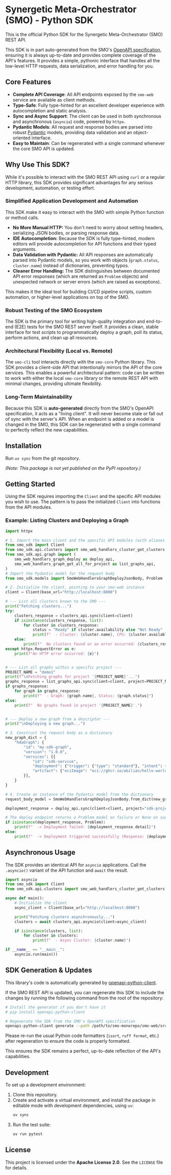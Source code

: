 # Synergetic Meta-Orchestrator (SMO) - Python SDK

This is the official Python SDK for the Synergetic Meta-Orchestrator (SMO) REST API.

This SDK is in part auto-generated from the SMO's [OpenAPI specification](https://gitlab.eclipse.org/eclipse-research-labs/nephele-project/opencall-2/h3ni/smo-monorepo/-/blob/main/smo-web/src/smo_web/swagger/openapi.yaml), ensuring it is always up-to-date and provides complete coverage of the API's features. It provides a simple, pythonic interface that handles all the low-level HTTP requests, data serialization, and error handling for you.

## Core Features

*   **Complete API Coverage**: All API endpoints exposed by the `smo-web` service are available as client methods.
*   **Type-Safe**: Fully type-hinted for an excellent developer experience with autocompletion and static analysis.
*   **Sync and Async Support**: The client can be used in both synchronous and asynchronous (`asyncio`) code, powered by `httpx`.
*   **Pydantic Models**: All request and response bodies are parsed into robust [Pydantic](https://docs.pydantic.dev/) models, providing data validation and an object-oriented interface.
*   **Easy to Maintain**: Can be regenerated with a single command whenever the core SMO API is updated.

## Why Use This SDK?

While it's possible to interact with the SMO REST API using `curl` or a regular HTTP library, this SDK provides significant advantages for any serious development, automation, or testing effort.

### Simplified Application Development and Automation

This SDK make it easy to interact with the SMO with simple Python function or method calls.

*   **No More Manual HTTP:** You don't need to worry about setting headers, serializing JSON bodies, or parsing response data.
*   **IDE Autocompletion:** Because the SDK is fully type-hinted, modern editors will provide autocompletion for API functions and their typed arguments.
*   **Data Validation with Pydantic:** All API responses are automatically parsed into Pydantic models, so you work with objects (`graph.status`, `cluster.name`) instead of dictionaries, preventing typos.
*   **Cleaner Error Handling:** The SDK distinguishes between documented API error responses (which are returned as `Problem` objects) and unexpected network or server errors (which are raised as exceptions).

This makes it the ideal tool for building CI/CD pipeline scripts, custom automation, or higher-level applications on top of the SMO.

### Robust Testing of the SMO Ecosystem

The SDK is the primary tool for writing high-quality integration and end-to-end (E2E) tests for the SMO REST server itself. It provides a clean, stable interface for test scripts to programmatically deploy a graph, poll its status, perform actions, and clean up all resources.

### Architectural Flexibility (Local vs. Remote)

The `smo-cli` tool interacts directly with the `smo-core` Python library. This SDK provides a client-side API that intentionally mirrors the API of the core services. This enables a powerful architectural pattern: code can be written to work with either the local `smo-core` library or the remote REST API with minimal changes, providing ultimate flexibility.

### Long-Term Maintainability

Because this SDK is **auto-generated** directly from the SMO's OpenAPI specification, it acts as a "living client". It will never become stale or fall out of sync with the server's API. When an endpoint is added or a model is changed in the SMO, this SDK can be regenerated with a single command to perfectly reflect the new capabilities.

## Installation

Run `uv sync` from the git repository.

*(Note: This package is not yet published on the PyPI repository.)*

## Getting Started

Using the SDK requires importing the `Client` and the specific API modules you wish to use. The pattern is to pass the initialized `Client` into functions from the API modules.

### Example: Listing Clusters and Deploying a Graph

```python
import httpx

# 1. Import the main client and the specific API modules (with aliases for readability)
from smo_sdk import Client
from smo_sdk.api.clusters import smo_web_handlers_cluster_get_clusters as clusters_api
from smo_sdk.api.graph import (
    smo_web_handlers_graph_deploy as deploy_api,
    smo_web_handlers_graph_get_all_for_project as list_graphs_api,
)
# Import the Pydantic model for the request body
from smo_sdk.models import SmoWebHandlersGraphDeployJsonBody, Problem

# 2. Initialize the client, pointing to your smo-web instance
client = Client(base_url="http://localhost:8000")

# --- List all clusters known to the SMO ---
print("Fetching clusters...")
try:
    clusters_response = clusters_api.sync(client=client)
    if isinstance(clusters_response, list):
        for cluster in clusters_response:
            status = "Ready" if cluster.availability else "Not Ready"
            print(f"  - Cluster: {cluster.name}, CPU: {cluster.available_cpu}, Status: {status}")
    else:
        print(f"  No clusters found or an error occurred: {clusters_response}")
except httpx.RequestError as e:
    print(f"An HTTP error occurred: {e}")


# --- List all graphs within a specific project ---
PROJECT_NAME = "demo1"
print(f"\nFetching graphs for project '{PROJECT_NAME}'...")
graphs_response = list_graphs_api.sync(client=client, project=PROJECT_NAME)
if graphs_response:
    for graph in graphs_response:
        print(f"  - Graph: {graph.name}, Status: {graph.status}")
else:
    print(f"  No graphs found in project '{PROJECT_NAME}'.")


# --- Deploy a new graph from a descriptor ---
print("\nDeploying a new graph...")

# 3. Construct the request body as a dictionary
new_graph_dict = {
    "hdaGraph": {
        "id": "my-sdk-graph",
        "version": "1.0.0",
        "services": [{
            "id": "sdk-service",
            "deployment": {"trigger": {"type": "standard"}, "intent": {"compute": {"cpu": "light"}}},
            "artifact": {"ociImage": "oci://ghcr.io/abilian/hello-world-chart"},
        }],
    }
}

# 4. Create an instance of the Pydantic model from the dictionary
request_body_model = SmoWebHandlersGraphDeployJsonBody.from_dict(new_graph_dict)

deployment_response = deploy_api.sync(client=client, project="sdk-project", body=request_body_model)

# The deploy endpoint returns a Problem model on failure or None on success
if isinstance(deployment_response, Problem):
    print(f"  -> Deployment failed: {deployment_response.detail}")
else:
    print(f"  -> Deployment triggered successfully (Response: {deployment_response}).")

```

## Asynchronous Usage

The SDK provides an identical API for `asyncio` applications. Call the `.asyncio()` variant of the API function and `await` the result.

```python
import asyncio
from smo_sdk import Client
from smo_sdk.api.clusters import smo_web_handlers_cluster_get_clusters as clusters_api

async def main():
    # Initialize the client
    async_client = Client(base_url="http://localhost:8000")

    print("Fetching clusters asynchronously...")
    clusters = await clusters_api.asyncio(client=async_client)

    if isinstance(clusters, list):
        for cluster in clusters:
            print(f"  - Async Cluster: {cluster.name}")

if __name__ == "__main__":
    asyncio.run(main())
```

## SDK Generation & Updates

This library's code is automatically generated by [openapi-python-client](https://github.com/openapi-generators/openapi-python-client).

If the SMO REST API is updated, you can regenerate this SDK to include the changes by running the following command from the root of the repository:

```bash
# Install the generator if you don't have it
# pip install openapi-python-client

# Regenerate the SDK from the SMO's OpenAPI specification
openapi-python-client generate --path /path/to/smo-monorepo/smo-web/src/smo_web/swagger/openapi.yaml --output-path .
```

Please re-run the usual Python code formatters (`isort`, `ruff format`, etc.) after regeneration to ensure the code is properly formatted.

This ensures the SDK remains a perfect, up-to-date reflection of the API's capabilities.

## Development

To set up a development environment:

1.  Clone this repository.
2.  Create and activate a virtual environment, and install the package in editable mode with development dependencies, using `uv`:
    ```bash
    uv sync
    ```
3. Run the test suite:
    ```bash
    uv run pytest
    ```

## License

This project is licensed under the **Apache License 2.0**. See the `LICENSE` file for details.

